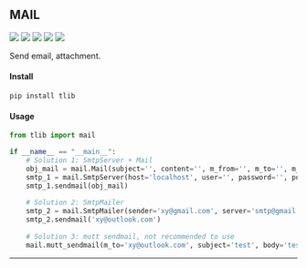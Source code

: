 ## **MAIL**
[![](https://img.shields.io/badge/Project-mail-yellow.svg)]()
[![](https://img.shields.io/badge/Python-2.7-green.svg)]()
[![](https://img.shields.io/badge/Python-3.6-green.svg)]()
[![](https://img.shields.io/badge/Email-tao.xu2008@outlook.com-red.svg)]()
[![](https://img.shields.io/badge/Blog-https://txu2008.github.io-red.svg)][1]

Send email, attachment.

#### Install
    pip install tlib

#### Usage
```python
from tlib import mail

if __name__ == "__main__":
    # Solution 1: SmtpServer + Mail
    obj_mail = mail.Mail(subject='', content='', m_from='', m_to='', m_cc='')
    smtp_1 = mail.SmtpServer(host='localhost', user='', password='', port=25)
    smtp_1.sendmail(obj_mail)
    
    # Solution 2: SmtpMailer
    smtp_2 = mail.SmtpMailer(sender='xy@gmail.com', server='smtp@gmail.com')
    smtp_2.sendmail('xy@outlook.com')
    
    # Solution 3: mutt sendmail, not recommended to use
    mail.mutt_sendmail(m_to='xy@outlook.com', subject='test', body='test content', attach='', content_is_html=False)
```

***
[1]: https://txu2008.github.io